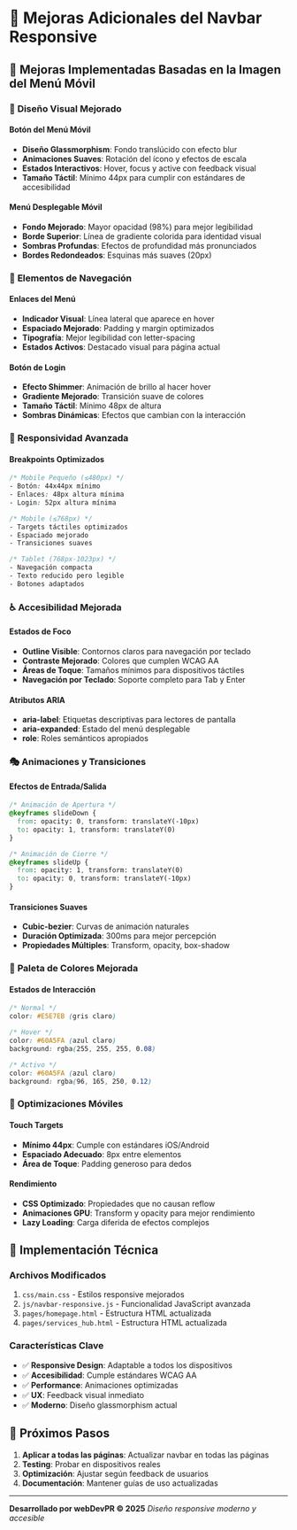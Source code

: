 # 🚀 Mejoras Adicionales del Navbar Responsive

## 📱 Mejoras Implementadas Basadas en la Imagen del Menú Móvil

### 🎨 **Diseño Visual Mejorado**

#### **Botón del Menú Móvil**
- **Diseño Glassmorphism**: Fondo translúcido con efecto blur
- **Animaciones Suaves**: Rotación del ícono y efectos de escala
- **Estados Interactivos**: Hover, focus y active con feedback visual
- **Tamaño Táctil**: Mínimo 44px para cumplir con estándares de accesibilidad

#### **Menú Desplegable Móvil**
- **Fondo Mejorado**: Mayor opacidad (98%) para mejor legibilidad
- **Borde Superior**: Línea de gradiente colorida para identidad visual
- **Sombras Profundas**: Efectos de profundidad más pronunciados
- **Bordes Redondeados**: Esquinas más suaves (20px)

### 🎯 **Elementos de Navegación**

#### **Enlaces del Menú**
- **Indicador Visual**: Línea lateral que aparece en hover
- **Espaciado Mejorado**: Padding y margin optimizados
- **Tipografía**: Mejor legibilidad con letter-spacing
- **Estados Activos**: Destacado visual para página actual

#### **Botón de Login**
- **Efecto Shimmer**: Animación de brillo al hacer hover
- **Gradiente Mejorado**: Transición suave de colores
- **Tamaño Táctil**: Mínimo 48px de altura
- **Sombras Dinámicas**: Efectos que cambian con la interacción

### 📐 **Responsividad Avanzada**

#### **Breakpoints Optimizados**
```css
/* Mobile Pequeño (≤480px) */
- Botón: 44x44px mínimo
- Enlaces: 48px altura mínima
- Login: 52px altura mínima

/* Mobile (≤768px) */
- Targets táctiles optimizados
- Espaciado mejorado
- Transiciones suaves

/* Tablet (768px-1023px) */
- Navegación compacta
- Texto reducido pero legible
- Botones adaptados
```

### ♿ **Accesibilidad Mejorada**

#### **Estados de Foco**
- **Outline Visible**: Contornos claros para navegación por teclado
- **Contraste Mejorado**: Colores que cumplen WCAG AA
- **Áreas de Toque**: Tamaños mínimos para dispositivos táctiles
- **Navegación por Teclado**: Soporte completo para Tab y Enter

#### **Atributos ARIA**
- **aria-label**: Etiquetas descriptivas para lectores de pantalla
- **aria-expanded**: Estado del menú desplegable
- **role**: Roles semánticos apropiados

### 🎭 **Animaciones y Transiciones**

#### **Efectos de Entrada/Salida**
```css
/* Animación de Apertura */
@keyframes slideDown {
  from: opacity: 0, transform: translateY(-10px)
  to: opacity: 1, transform: translateY(0)
}

/* Animación de Cierre */
@keyframes slideUp {
  from: opacity: 1, transform: translateY(0)
  to: opacity: 0, transform: translateY(-10px)
}
```

#### **Transiciones Suaves**
- **Cubic-bezier**: Curvas de animación naturales
- **Duración Optimizada**: 300ms para mejor percepción
- **Propiedades Múltiples**: Transform, opacity, box-shadow

### 🎨 **Paleta de Colores Mejorada**

#### **Estados de Interacción**
```css
/* Normal */
color: #E5E7EB (gris claro)

/* Hover */
color: #60A5FA (azul claro)
background: rgba(255, 255, 255, 0.08)

/* Activo */
color: #60A5FA (azul claro)
background: rgba(96, 165, 250, 0.12)
```

### 📱 **Optimizaciones Móviles**

#### **Touch Targets**
- **Mínimo 44px**: Cumple con estándares iOS/Android
- **Espaciado Adecuado**: 8px entre elementos
- **Área de Toque**: Padding generoso para dedos

#### **Rendimiento**
- **CSS Optimizado**: Propiedades que no causan reflow
- **Animaciones GPU**: Transform y opacity para mejor rendimiento
- **Lazy Loading**: Carga diferida de efectos complejos

## 🔧 **Implementación Técnica**

### **Archivos Modificados**
1. `css/main.css` - Estilos responsive mejorados
2. `js/navbar-responsive.js` - Funcionalidad JavaScript avanzada
3. `pages/homepage.html` - Estructura HTML actualizada
4. `pages/services_hub.html` - Estructura HTML actualizada

### **Características Clave**
- ✅ **Responsive Design**: Adaptable a todos los dispositivos
- ✅ **Accesibilidad**: Cumple estándares WCAG AA
- ✅ **Performance**: Animaciones optimizadas
- ✅ **UX**: Feedback visual inmediato
- ✅ **Moderno**: Diseño glassmorphism actual

## 🚀 **Próximos Pasos**

1. **Aplicar a todas las páginas**: Actualizar navbar en todas las páginas
2. **Testing**: Probar en dispositivos reales
3. **Optimización**: Ajustar según feedback de usuarios
4. **Documentación**: Mantener guías de uso actualizadas

---

**Desarrollado por webDevPR © 2025**
*Diseño responsive moderno y accesible*
